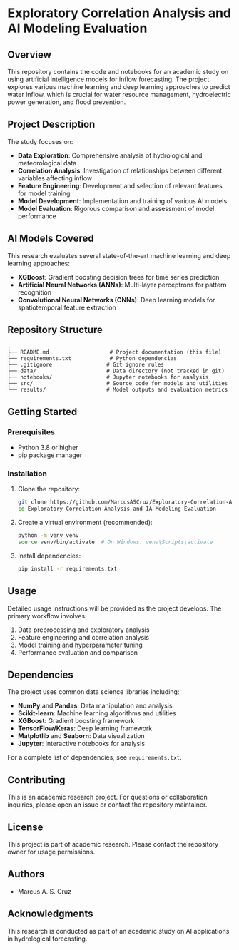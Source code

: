 # Exploratory Correlation Analysis and AI Modeling Evaluation

## Overview
This repository contains the code and notebooks for an academic study on using artificial intelligence models for inflow forecasting. The project explores various machine learning and deep learning approaches to predict water inflow, which is crucial for water resource management, hydroelectric power generation, and flood prevention.

## Project Description
The study focuses on:
- **Data Exploration**: Comprehensive analysis of hydrological and meteorological data
- **Correlation Analysis**: Investigation of relationships between different variables affecting inflow
- **Feature Engineering**: Development and selection of relevant features for model training
- **Model Development**: Implementation and training of various AI models
- **Model Evaluation**: Rigorous comparison and assessment of model performance

## AI Models Covered
This research evaluates several state-of-the-art machine learning and deep learning approaches:
- **XGBoost**: Gradient boosting decision trees for time series prediction
- **Artificial Neural Networks (ANNs)**: Multi-layer perceptrons for pattern recognition
- **Convolutional Neural Networks (CNNs)**: Deep learning models for spatiotemporal feature extraction

## Repository Structure
```
.
├── README.md                   # Project documentation (this file)
├── requirements.txt            # Python dependencies
├── .gitignore                 # Git ignore rules
├── data/                      # Data directory (not tracked in git)
├── notebooks/                 # Jupyter notebooks for analysis
├── src/                       # Source code for models and utilities
└── results/                   # Model outputs and evaluation metrics
```

## Getting Started

### Prerequisites
- Python 3.8 or higher
- pip package manager

### Installation
1. Clone the repository:
   ```bash
   git clone https://github.com/MarcusASCruz/Exploratory-Correlation-Analysis-and-IA-Modeling-Evaluation.git
   cd Exploratory-Correlation-Analysis-and-IA-Modeling-Evaluation
   ```

2. Create a virtual environment (recommended):
   ```bash
   python -m venv venv
   source venv/bin/activate  # On Windows: venv\Scripts\activate
   ```

3. Install dependencies:
   ```bash
   pip install -r requirements.txt
   ```

## Usage
Detailed usage instructions will be provided as the project develops. The primary workflow involves:
1. Data preprocessing and exploratory analysis
2. Feature engineering and correlation analysis
3. Model training and hyperparameter tuning
4. Performance evaluation and comparison

## Dependencies
The project uses common data science libraries including:
- **NumPy** and **Pandas**: Data manipulation and analysis
- **Scikit-learn**: Machine learning algorithms and utilities
- **XGBoost**: Gradient boosting framework
- **TensorFlow/Keras**: Deep learning framework
- **Matplotlib** and **Seaborn**: Data visualization
- **Jupyter**: Interactive notebooks for analysis

For a complete list of dependencies, see `requirements.txt`.

## Contributing
This is an academic research project. For questions or collaboration inquiries, please open an issue or contact the repository maintainer.

## License
This project is part of academic research. Please contact the repository owner for usage permissions.

## Authors
- Marcus A. S. Cruz

## Acknowledgments
This research is conducted as part of an academic study on AI applications in hydrological forecasting.
